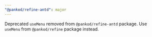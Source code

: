 ```yaml
---
"@pankod/refine-antd": major
---
```


Deprecated `useMenu` removed from `@pankod/refine-antd` package. Use `useMenu` from `@pankod/refine` package instead.
